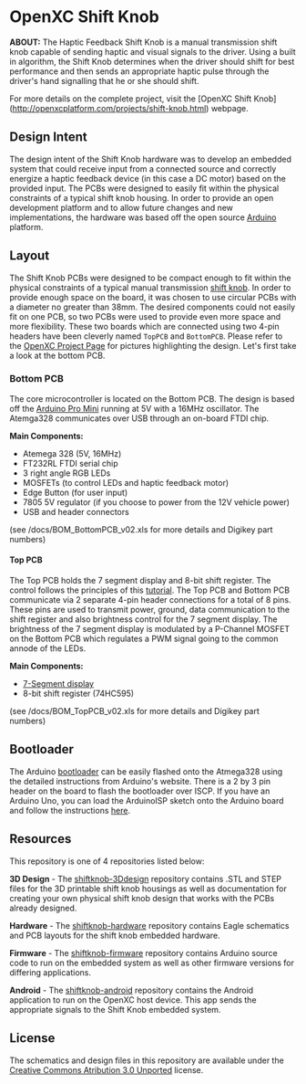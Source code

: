 OpenXC Shift Knob
=================

**ABOUT:** The Haptic Feedback Shift Knob is a manual transmission shift knob capable of sending haptic and
visual signals to the driver. Using a built in algorithm, the Shift Knob determines when the driver
should shift for best performance and then sends an appropriate haptic pulse through the driver's
hand signalling that he or she should shift.

For more details on the complete project, visit the [OpenXC Shift Knob]
(http://openxcplatform.com/projects/shift-knob.html) webpage.

## Design Intent

The design intent of the Shift Knob hardware was to develop an embedded system that could receive input from a connected source and correctly energize a haptic feedback device (in this case a DC motor) based on the provided input. The PCBs were designed to easily fit within the physical constraints of a typical shift knob housing. In order to provide an open development platform and to allow future changes and new implementations, the hardware was based off the open source [Arduino] platform.

## Layout

The Shift Knob PCBs were designed to be compact enough to fit within the physical constraints of a typical manual transmission [shift knob](https://github.com/openxc/shiftknob-3Ddesign). In order to provide enough space on the board, it was chosen to use circular PCBs with a diameter no greater than 38mm. The desired components could not easily fit on one PCB, so two PCBs were used to provide even more space and more flexibility. These two boards which are connected using two 4-pin headers have been cleverly named `TopPCB` and `BottomPCB`. Please refer to the [OpenXC Project Page] for pictures highlighting the design. Let's first take a look at the bottom PCB.

### Bottom PCB

The core microcontroller is located on the Bottom PCB. The design is based off the [Arduino Pro Mini] running at 5V with a 16MHz oscillator. The Atemga328 communicates over USB through an on-board FTDI chip.

**Main Components:**

* Atemega 328 (5V, 16MHz)
* FT232RL FTDI serial chip
* 3 right angle RGB LEDs
* MOSFETs (to control LEDs and haptic feedback motor)
* Edge Button (for user input)
* 7805 5V regulator (if you choose to power from the 12V vehicle power)
* USB and header connectors

(see /docs/BOM_BottomPCB_v02.xls for more details and Digikey part numbers)

#### Top PCB

The Top PCB holds the 7 segment display and 8-bit shift register. The control follows the principles of this [tutorial](http://blog.makezine.com/2013/02/10/how-shift-registers-work/). The Top PCB and Bottom PCB communicate via 2 separate 4-pin header connections for a total of 8 pins. These pins are used to transmit power, ground, data communication to the shift register and also brightness control for the 7 segment display. The brightness of the 7 segment display is modulated by a P-Channel MOSFET on the Bottom PCB which regulates a PWM signal going to the common annode of the LEDs.

**Main Components:**

* [7-Segment display](https://www.sparkfun.com/products/9191)
* 8-bit shift register (74HC595)

(see /docs/BOM_TopPCB_v02.xls for more details and Digikey part numbers)

## Bootloader

The Arduino [bootloader] can be easily flashed onto the Atmega328 using the detailed instructions from
Arduino's website. There is a 2 by 3 pin header on the board to flash the bootloader over ISCP. If you have
an Arduino Uno, you can load the ArduinoISP sketch onto the Arduino board and follow the instructions [here][bootloader].

## Resources

This repository is one of 4 repositories listed below:

**3D Design** - The [shiftknob-3Ddesign](http://github.com/openxc/shiftknob-3Ddesign)
repository contains .STL and STEP files for the 3D printable shift knob housings as well as documentation
for creating your own physical shift knob design that works with the PCBs already designed.

**Hardware** - The [shiftknob-hardware](http://github.com/openxc/shiftknob-hardware)
repository contains Eagle schematics and PCB layouts for the shift knob embedded hardware.

**Firmware** - The [shiftknob-firmware](http://github.com/openxc/shiftknob-firmware)
repository contains Arduino source code to run on the embedded system as well as other firmware
versions for differing applications.

**Android** - The [shiftknob-android](http://github.com/openxc/shiftknob-android)
repository contains the Android application to run on the OpenXC host device. This app sends the
appropriate signals to the Shift Knob embedded system.

## License

The schematics and design files in this repository are available under the
[Creative Commons Atribution 3.0
Unported](http://creativecommons.org/licenses/by/3.0/deed.en_US) license.

[Arduino]: http://arduino.cc
[Arduino Pro Mini]: http://arduino.cc/en/Main/ArduinoBoardProMini
[OpenXC Project Page]: http://openxcplatform.com/projects/shift-knob.html
[bootloader]: http://arduino.cc/en/Tutorial/ArduinoToBreadboard
